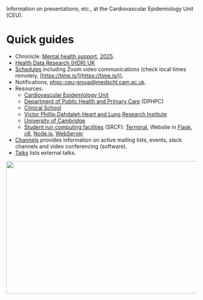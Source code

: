 Information on presentations, etc., at the Cardiovascular Epidemiology Unit (CEU).

# Quick guides

* Chronicle: [Mental health support](mhs.md), [2025](2025.md).
* [Health Data Research (HDR) UK](HDR-UK.md)
* [Schedules](schedules.md) including Zoom video communications (check local times remotely, [https://time.is/](https://time.is/)).
* Notifications, <a href="mailto:phpc-ceu-group@medschl.cam.ac.uk">phpc-ceu-group@medschl.cam.ac.uk</a>.
* Resources: 
    - [Cardiovascular Epidemiology Unit](CEU.md)
    - [Department of Public Health and Primary Care](DPHPC.md) (DPHPC)
    - [Clinical School](CS.md)
    - [Victor Phillip Dahdaleh Heart and Lung Research Institute](VPD-HLRI.md)
    - [University of Cambridge](UoC.md)
    - [Student run computing facilities](https://www.srcf.net) (SRCF): [Terminal](https://www.srcf.net/terminal/), Website in [Flask](Flask.md), [c6](c6.md), [Node.js](Node.md), [WebServer](webserver.md)
* [Channels](channels.md) provides information on active mailing lists, events, slack channels and video conferencing (software).
* [Talks](talks.md) lists external talks.

<a href="http://phdcomics.com/comics/archive.php?comicid=719"> <img src="http://phdcomics.com/comics/archive/phd060406s.gif" width="860" height="350" align="right"> </a>

